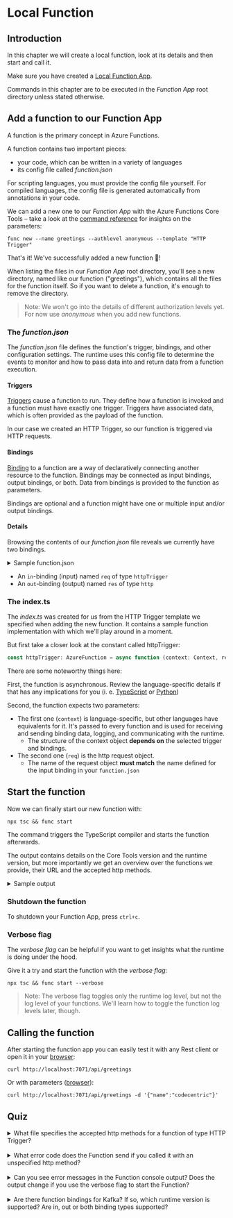 # Local Function

## Introduction

In this chapter we will create a local function, look at its details and then start and call it.

Make sure you have created a [Local Function App](./1-2-local-function.md).

Commands in this chapter are to be executed in the _Function App_ root directory unless stated otherwise.

## Add a function to our Function App

A function is the primary concept in Azure Functions.

A function contains two important pieces:

- your code, which can be written in a variety of languages
- its config file called _function.json_

For scripting languages, you must provide the config file yourself.
For compiled languages, the config file is generated automatically from annotations in your code.

We can add a new one to our _Function App_ with the Azure Functions Core Tools – take a look at the [command reference](https://learn.microsoft.com/en-us/azure/azure-functions/functions-core-tools-reference) for insights on the parameters:

```shell
func new --name greetings --authlevel anonymous --template "HTTP Trigger"
```

That's it!
We've successfully added a new function 🎉!

When listing the files in our _Function App_ root directory, you'll see a new directory, named like our function ("greetings"), which contains all the files for the function itself.
So if you want to delete a function, it's enough to remove the directory.

> Note: We won't go into the details of different authorization levels yet. For now use _anonymous_ when you add new functions.

### The _function.json_

The _function.json_ file defines the function's trigger, bindings, and other configuration settings.
The runtime uses this config file to determine the events to monitor and how to pass data into and return data from a function execution.

#### Triggers

[Triggers](https://learn.microsoft.com/en-us/azure/azure-functions/functions-triggers-bindings) cause a function to run.
They define how a function is invoked and a function must have exactly one trigger.
Triggers have associated data, which is often provided as the payload of the function.

In our case we created an HTTP Trigger, so our function is triggered via HTTP requests.

#### Bindings

[Binding](https://learn.microsoft.com/en-us/azure/azure-functions/functions-triggers-bindings) to a function are a way of declaratively connecting another resource to the function.
Bindings may be connected as input bindings, output bindings, or both.
Data from bindings is provided to the function as parameters.

Bindings are optional and a function might have one or multiple input and/or output bindings.

#### Details

Browsing the contents of our _function.json_ file reveals we currently have two bindings.

<details>
  <summary>Sample function.json</summary>

```json
{
  "bindings": [
    {
      "authLevel": "Anonymous",
      "type": "httpTrigger",
      "direction": "in",
      "name": "req",
      "methods": ["get", "post"]
    },
    {
      "type": "http",
      "direction": "out",
      "name": "res"
    }
  ],
  "scriptFile": "../dist/greetings/index.js"
}
```

</details>

- An `in`-binding (input) named `req` of type `httpTrigger`
- An `out`-binding (output) named `res` of type `http`

### The index.ts

The _index.ts_ was created for us from the HTTP Trigger template we specified when adding the new function.
It contains a sample function implementation with which we'll play around in a moment.

But first take a closer look at the constant called httpTrigger:

```typescript
const httpTrigger: AzureFunction = async function (context: Context, req: HttpRequest): Promise<void> {...}
```

There are some noteworthy things here:

First, the function is asynchronous.
Review the language-specific details if that has any implications for you (i. e. [TypeScript](https://learn.microsoft.com/en-us/azure/azure-functions/functions-reference-node#contextdone-method) or [Python](https://learn.microsoft.com/en-us/azure/azure-functions/functions-reference-python#async))

Second, the function expects two parameters:

- The first one (`context`) is language-specific, but other languages have equivalents for it. It's passed to every function and is used for receiving and sending binding data, logging, and communicating with the runtime.
  - The structure of the context object **depends on** the selected trigger and bindings.
- The second one (`req`) is the http request object.
  - The name of the request object **must match** the name defined for the input binding in your `function.json`

## Start the function

Now we can finally start our new function with:

```shell
npx tsc && func start
```

The command triggers the TypeScript compiler and starts the function afterwards.

The output contains details on the Core Tools version and the runtime version, but more importantly we get an overview over the functions we provide, their URL and the accepted http methods.

<details>
  <summary>Sample output</summary>

```text
Azure Functions Core Tools
Core Tools Version:       4.0.4915 Commit hash: N/A  (64-bit)
Function Runtime Version: 4.14.0.19631


Functions:

        greetings: [GET,POST] http://localhost:7071/api/greetings

For detailed output, run func with --verbose flag.
```

</details>

### Shutdown the function

To shutdown your Function App, press `ctrl+c`.

### Verbose flag

The _verbose flag_ can be helpful if you want to get insights what the runtime is doing under the hood.

Give it a try and start the function with the _verbose flag_:

```shell
npx tsc && func start --verbose
```

> Note: The verbose flag toggles only the runtime log level, but not the log level of your functions.
> We'll learn how to toggle the function log levels later, though.

## Calling the function

After starting the function app you can easily test it with any Rest client or open it in your [browser](http://localhost:7071/api/greetings):

```shell
curl http://localhost:7071/api/greetings
```

Or with parameters ([browser](http://localhost:7071/api/greetings?name=codecentric)):

```shell
curl http://localhost:7071/api/greetings -d '{"name":"codecentric"}'
```

## <span class="quiz">Quiz</span>

<details>
  <summary>What file specifies the accepted http methods for a function of type HTTP Trigger?</summary>

Every function has it's dedicated settings file called _function.json_.

</details>
<br/>
<details>
  <summary>What error code does the Function send if you called it with an unspecified http method?</summary>

It responds with [404 Not Found](https://developer.mozilla.org/en-US/docs/Web/HTTP/Status/404).

Test command:

```shell
curl -X OPTION http://localhost:7071/api/greetings -v
```

</details>
<br/>
<details>
  <summary>Can you see error messages in the Function console output? Does the output change if you use the verbose flag to start the Function?</summary>

The console output does indeed not show unsuccessful attempts to call the function.
That changes, however, if we restart the Function with the verbose flag.

Test command:

```shell
curl -X OPTION http://localhost:7071/api/greetings -v
```

</details>
<br/>
<details>
  <summary>Are there function bindings for Kafka? If so, which runtime version is supported? Are in, out or both binding types supported?</summary>

Take a look at the [documentation](https://learn.microsoft.com/en-us/azure/azure-functions/functions-triggers-bindings#supported-bindings).

As you can see Kafka is supported since runtime version 2.x.
Furthermore, only output bindings are supported.

</details>
